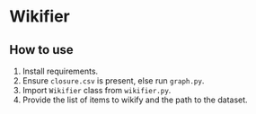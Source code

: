 # Wikifier

## How to use

1. Install requirements.
2. Ensure `closure.csv` is present, else run `graph.py`.
3. Import `Wikifier` class from `wikifier.py`.
4. Provide the list of items to wikify and the path to the dataset.
